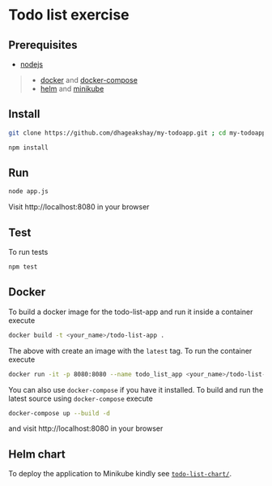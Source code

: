 # Todo list exercise

## Prerequisites 

- [nodejs](https://nodejs.org/en/)
> - [docker](https://docs.docker.com/) and [docker-compose](https://docs.docker.com/compose/)
> - [helm](https://helm.sh/) and [minikube](https://kubernetes.io/docs/tasks/tools/install-minikube/)

## Install

```sh
git clone https://github.com/dhageakshay/my-todoapp.git ; cd my-todoapp/
```

```sh
npm install
```

## Run

```sh
node app.js
```

Visit http://localhost:8080 in your browser

## Test

To run tests

```sh
npm test
```

## Docker

To build a docker image for the todo-list-app and run it inside a container execute

```sh
docker build -t <your_name>/todo-list-app .
```

The above with create an image with the `latest` tag. To run the container execute

```sh
docker run -it -p 8080:8080 --name todo_list_app <your_name>/todo-list-app
```

You can also use `docker-compose` if you have it installed. To build and run the latest source using `docker-compose` execute

```sh
docker-compose up --build -d
```

and visit http://localhost:8080 in your browser

## Helm chart

To deploy the application to Minikube kindly see [`todo-list-chart/`](./todo-list-chart/).
